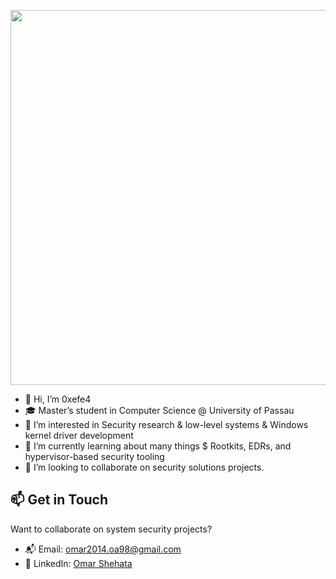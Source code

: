 <p align="center">
  <img src="./tenor.gif" width="600"/>
</p>

- 👋 Hi, I’m 0xefe4
- 🎓 Master’s student in Computer Science @ University of Passau
- 👀 I’m interested in Security research & low-level systems & Windows kernel driver development
- 🌱 I’m currently learning about many things $ Rootkits, EDRs, and hypervisor-based security tooling
- 💞️ I’m looking to collaborate on security solutions projects.

## 📫 Get in Touch
Want to collaborate on system security projects?

- 📬 Email: [omar2014.oa98@gmail.com](mailto:omar2014.oa98@gmail.com)  
- 💼 LinkedIn: [Omar Shehata](https://linkedin.com/in/efe4)  

